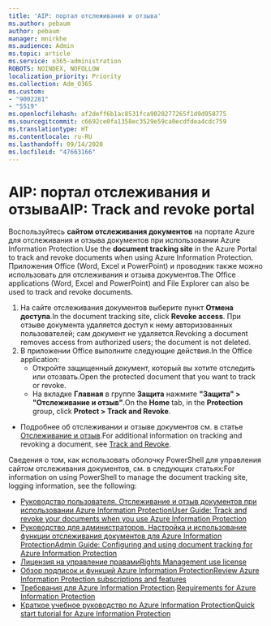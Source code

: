```yaml
---
title: 'AIP: портал отслеживания и отзыва'
ms.author: pebaum
author: pebaum
manager: mnirkhe
ms.audience: Admin
ms.topic: article
ms.service: o365-administration
ROBOTS: NOINDEX, NOFOLLOW
localization_priority: Priority
ms.collection: Adm_O365
ms.custom:
- "9002281"
- "5519"
ms.openlocfilehash: af2deff6b1ac8531fca9020277265f1d9d958775
ms.sourcegitcommit: c6692ce0fa1358ec3529e59ca0ecdfdea4cdc759
ms.translationtype: HT
ms.contentlocale: ru-RU
ms.lasthandoff: 09/14/2020
ms.locfileid: "47663166"
---
```

# <a name="aip-track-and-revoke-portal"></a><span data-ttu-id="5a7f0-102">AIP: портал отслеживания и отзыва</span><span class="sxs-lookup"><span data-stu-id="5a7f0-102">AIP: Track and revoke portal</span></span>

<span data-ttu-id="5a7f0-103">Воспользуйтесь **сайтом отслеживания документов** на портале Azure для отслеживания и отзыва документов при использовании Azure Information Protection.</span><span class="sxs-lookup"><span data-stu-id="5a7f0-103">Use the **document tracking site** in the Azure Portal to track and revoke documents when using Azure Information Protection.</span></span> <span data-ttu-id="5a7f0-104">Приложения Office (Word, Excel и PowerPoint) и проводник также можно использовать для отслеживания и отзыва документов.</span><span class="sxs-lookup"><span data-stu-id="5a7f0-104">The Office applications (Word, Excel and PowerPoint) and File Explorer can also be used to track and revoke documents.</span></span>

1. <span data-ttu-id="5a7f0-105">На сайте отслеживания документов выберите пункт **Отмена доступа**.</span><span class="sxs-lookup"><span data-stu-id="5a7f0-105">In the document tracking site, click **Revoke access**.</span></span> <span data-ttu-id="5a7f0-106">При отзыве документа удаляется доступ к нему авторизованных пользователей; сам документ не удаляется.</span><span class="sxs-lookup"><span data-stu-id="5a7f0-106">Revoking a document removes access from authorized users; the document is not deleted.</span></span>
2. <span data-ttu-id="5a7f0-107">В приложении Office выполните следующие действия.</span><span class="sxs-lookup"><span data-stu-id="5a7f0-107">In the Office application:</span></span>
    - <span data-ttu-id="5a7f0-108">Откройте защищенный документ, который вы хотите отследить или отозвать.</span><span class="sxs-lookup"><span data-stu-id="5a7f0-108">Open the protected document that you want to track or revoke.</span></span>
    - <span data-ttu-id="5a7f0-109">На вкладке **Главная** в группе **Защита** нажмите **"Защита" > "Отслеживание и отзыв"**.</span><span class="sxs-lookup"><span data-stu-id="5a7f0-109">On the **Home** tab, in the **Protection** group, click **Protect > Track and Revoke**.</span></span>

- <span data-ttu-id="5a7f0-110">Подробнее об отслеживании и отзыве документов см. в статье [Отслеживание и отзыв](https://docs.microsoft.com/azure/information-protection/rms-client/client-track-revoke).</span><span class="sxs-lookup"><span data-stu-id="5a7f0-110">For additional information on tracking and revoking a document, see [Track and Revoke](https://docs.microsoft.com/azure/information-protection/rms-client/client-track-revoke).</span></span>

<span data-ttu-id="5a7f0-111">Сведения о том, как использовать оболочку PowerShell для управления сайтом отслеживания документов, см. в следующих статьях:</span><span class="sxs-lookup"><span data-stu-id="5a7f0-111">For information on using PowerShell to manage the document tracking site, logging information, see the following:</span></span>
- [<span data-ttu-id="5a7f0-112">Руководство пользователя. Отслеживание и отзыв документов при использовании Azure Information Protection</span><span class="sxs-lookup"><span data-stu-id="5a7f0-112">User Guide: Track and revoke your documents when you use Azure Information Protection</span></span>](https://docs.microsoft.com/azure/information-protection/rms-client/client-track-revoke)
- [<span data-ttu-id="5a7f0-113">Руководство для администраторов. Настройка и использование функции отслеживания документов для Azure Information Protection</span><span class="sxs-lookup"><span data-stu-id="5a7f0-113">Admin Guide: Configuring and using document tracking for Azure Information Protection</span></span>](https://docs.microsoft.com/azure/information-protection/rms-client/client-admin-guide-document-tracking)
- [<span data-ttu-id="5a7f0-114">Лицензия на управление правами</span><span class="sxs-lookup"><span data-stu-id="5a7f0-114">Rights Management use license</span></span>](https://docs.microsoft.com/azure/information-protection/configure-usage-rights#rights-management-use-license)
- [<span data-ttu-id="5a7f0-115">Обзор подписок и функций Azure Information Protection</span><span class="sxs-lookup"><span data-stu-id="5a7f0-115">Review Azure Information Protection subscriptions and features</span></span>](https://azure.microsoft.com/pricing/details/information-protection)
- <span data-ttu-id="5a7f0-116">[Требования для Azure Information Protection](https://docs.microsoft.com/azure/information-protection/get-started/requirements).</span><span class="sxs-lookup"><span data-stu-id="5a7f0-116">[Requirements for Azure Information Protection](https://docs.microsoft.com/azure/information-protection/get-started/requirements)</span></span>
- [<span data-ttu-id="5a7f0-117">Краткое учебное руководство по Azure Information Protection</span><span class="sxs-lookup"><span data-stu-id="5a7f0-117">Quick start tutorial for Azure Information Protection</span></span>](https://docs.microsoft.com/azure/information-protection/get-started/infoprotect-quick-start-tutorial)
